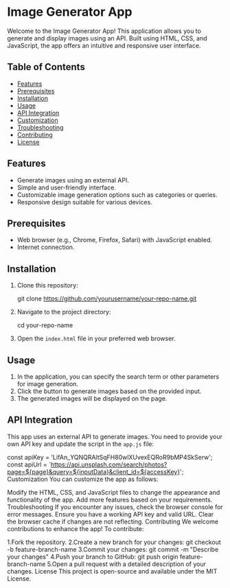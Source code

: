 # Image Generator App

Welcome to the Image Generator App! This application allows you to generate and display images using an API. Built using HTML, CSS, and JavaScript, the app offers an intuitive and responsive user interface.

## Table of Contents

- [Features](#features)
- [Prerequisites](#prerequisites)
- [Installation](#installation)
- [Usage](#usage)
- [API Integration](#api-integration)
- [Customization](#customization)
- [Troubleshooting](#troubleshooting)
- [Contributing](#contributing)
- [License](#license)

## Features

- Generate images using an external API.
- Simple and user-friendly interface.
- Customizable image generation options such as categories or queries.
- Responsive design suitable for various devices.

## Prerequisites

- Web browser (e.g., Chrome, Firefox, Safari) with JavaScript enabled.
- Internet connection.

## Installation

1. Clone this repository:
    
    git clone https://github.com/yourusername/your-repo-name.git
    

2. Navigate to the project directory:
   
    cd your-repo-name
    

3. Open the `index.html` file in your preferred web browser.

## Usage

1. In the application, you can specify the search term or other parameters for image generation.
2. Click the button to generate images based on the provided input.
3. The generated images will be displayed on the page.

## API Integration

This app uses an external API to generate images. You need to provide your own API key and update the script in the `app.js` file:

const apiKey = 'LifAn_YQNQRAltSqFH80wlXUvexEQRoR9bMP4SkSerw';
const apiUrl = `https://api.unsplash.com/search/photos?page=${page}&query=${inputData}&client_id=${accessKey}';
Customization
You can customize the app as follows:

Modify the HTML, CSS, and JavaScript files to change the appearance and functionality of the app.
Add more features based on your requirements.
Troubleshooting
If you encounter any issues, check the browser console for error messages.
Ensure you have a working API key and valid URL.
Clear the browser cache if changes are not reflecting.
Contributing
We welcome contributions to enhance the app! To contribute:

1.Fork the repository.
2.Create a new branch for your changes:
git checkout -b feature-branch-name
3.Commit your changes:
git commit -m "Describe your changes"
4.Push your branch to GitHub:
git push origin feature-branch-name
5.Open a pull request with a detailed description of your changes.
License
This project is open-source and available under the MIT License.
